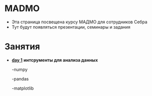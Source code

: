 # MADMO
* Эта страница посвещена курсу МАДМО для сотрудников Себра
* Тут будут появляться презентации, семинары и задания 
# Занятия 
- [__day 1__](./день%20первый) __интсрументы для анализа данных__
  
  -numpy
  
  -pandas
  
  -matplotlib

